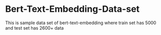 # Bert-Text-Embedding-Data-set
This is sample data set of bert-text-embedding where train set has 5000 and test set has 2600+ data
